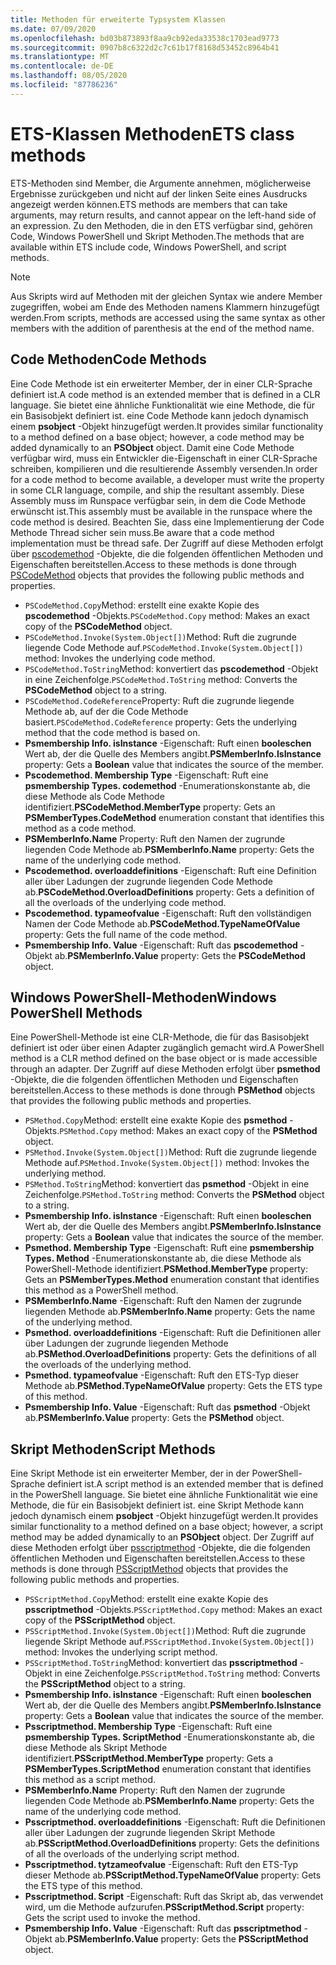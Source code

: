 ```yaml
---
title: Methoden für erweiterte Typsystem Klassen
ms.date: 07/09/2020
ms.openlocfilehash: bd03b873893f8aa9cb92eda33538c1703ead9773
ms.sourcegitcommit: 0907b8c6322d2c7c61b17f8168d53452c8964b41
ms.translationtype: MT
ms.contentlocale: de-DE
ms.lasthandoff: 08/05/2020
ms.locfileid: "87786236"
---
```

# <a name="ets-class-methods"></a><span data-ttu-id="ff133-102">ETS-Klassen Methoden</span><span class="sxs-lookup"><span data-stu-id="ff133-102">ETS class methods</span></span>

<span data-ttu-id="ff133-103">ETS-Methoden sind Member, die Argumente annehmen, möglicherweise Ergebnisse zurückgeben und nicht auf der linken Seite eines Ausdrucks angezeigt werden können.</span><span class="sxs-lookup"><span data-stu-id="ff133-103">ETS methods are members that can take arguments, may return results, and cannot appear on the left-hand side of an expression.</span></span> <span data-ttu-id="ff133-104">Zu den Methoden, die in den ETS verfügbar sind, gehören Code, Windows PowerShell und Skript Methoden.</span><span class="sxs-lookup"><span data-stu-id="ff133-104">The methods that are available within ETS include code, Windows PowerShell, and script methods.</span></span>

> [!NOTE]
> <span data-ttu-id="ff133-105">Aus Skripts wird auf Methoden mit der gleichen Syntax wie andere Member zugegriffen, wobei am Ende des Methoden namens Klammern hinzugefügt werden.</span><span class="sxs-lookup"><span data-stu-id="ff133-105">From scripts, methods are accessed using the same syntax as other members with the addition of parenthesis at the end of the method name.</span></span>

## <a name="code-methods"></a><span data-ttu-id="ff133-106">Code Methoden</span><span class="sxs-lookup"><span data-stu-id="ff133-106">Code Methods</span></span>

<span data-ttu-id="ff133-107">Eine Code Methode ist ein erweiterter Member, der in einer CLR-Sprache definiert ist.</span><span class="sxs-lookup"><span data-stu-id="ff133-107">A code method is an extended member that is defined in a CLR language.</span></span> <span data-ttu-id="ff133-108">Sie bietet eine ähnliche Funktionalität wie eine Methode, die für ein Basisobjekt definiert ist. eine Code Methode kann jedoch dynamisch einem **psobject** -Objekt hinzugefügt werden.</span><span class="sxs-lookup"><span data-stu-id="ff133-108">It provides similar functionality to a method defined on a base object; however, a code method may be added dynamically to an **PSObject** object.</span></span> <span data-ttu-id="ff133-109">Damit eine Code Methode verfügbar wird, muss ein Entwickler die-Eigenschaft in einer CLR-Sprache schreiben, kompilieren und die resultierende Assembly versenden.</span><span class="sxs-lookup"><span data-stu-id="ff133-109">In order for a code method to become available, a developer must write the property in some CLR language, compile, and ship the resultant assembly.</span></span> <span data-ttu-id="ff133-110">Diese Assembly muss im Runspace verfügbar sein, in dem die Code Methode erwünscht ist.</span><span class="sxs-lookup"><span data-stu-id="ff133-110">This assembly must be available in the runspace where the code method is desired.</span></span> <span data-ttu-id="ff133-111">Beachten Sie, dass eine Implementierung der Code Methode Thread sicher sein muss.</span><span class="sxs-lookup"><span data-stu-id="ff133-111">Be aware that a code method implementation must be thread safe.</span></span> <span data-ttu-id="ff133-112">Der Zugriff auf diese Methoden erfolgt über [pscodemethod](/dotnet/api/system.management.automation.pscodemethod) -Objekte, die die folgenden öffentlichen Methoden und Eigenschaften bereitstellen.</span><span class="sxs-lookup"><span data-stu-id="ff133-112">Access to these methods is done through [PSCodeMethod](/dotnet/api/system.management.automation.pscodemethod) objects that provides the following public methods and properties.</span></span>

- <span data-ttu-id="ff133-113">`PSCodeMethod.Copy`Method: erstellt eine exakte Kopie des **pscodemethod** -Objekts.</span><span class="sxs-lookup"><span data-stu-id="ff133-113">`PSCodeMethod.Copy` method: Makes an exact copy of the **PSCodeMethod** object.</span></span>
- <span data-ttu-id="ff133-114">`PSCodeMethod.Invoke(System.Object[])`Method: Ruft die zugrunde liegende Code Methode auf.</span><span class="sxs-lookup"><span data-stu-id="ff133-114">`PSCodeMethod.Invoke(System.Object[])` method: Invokes the underlying code method.</span></span>
- <span data-ttu-id="ff133-115">`PSCodeMethod.ToString`Method: konvertiert das **pscodemethod** -Objekt in eine Zeichenfolge.</span><span class="sxs-lookup"><span data-stu-id="ff133-115">`PSCodeMethod.ToString` method: Converts the **PSCodeMethod** object to a string.</span></span>
- <span data-ttu-id="ff133-116">`PSCodeMethod.CodeReference`Property: Ruft die zugrunde liegende Methode ab, auf der die Code Methode basiert.</span><span class="sxs-lookup"><span data-stu-id="ff133-116">`PSCodeMethod.CodeReference` property: Gets the underlying method that the code method is based on.</span></span>
- <span data-ttu-id="ff133-117">**Psmembership Info. isInstance** -Eigenschaft: Ruft einen **booleschen** Wert ab, der die Quelle des Members angibt.</span><span class="sxs-lookup"><span data-stu-id="ff133-117">**PSMemberInfo.IsInstance** property: Gets a **Boolean** value that indicates the source of the member.</span></span>
- <span data-ttu-id="ff133-118">**Pscodemethod. Membership Type** -Eigenschaft: Ruft eine **psmembership Types. codemethod** -Enumerationskonstante ab, die diese Methode als Code Methode identifiziert.</span><span class="sxs-lookup"><span data-stu-id="ff133-118">**PSCodeMethod.MemberType** property: Gets an **PSMemberTypes.CodeMethod** enumeration constant that identifies this method as a code method.</span></span>
- <span data-ttu-id="ff133-119">**PSMemberInfo.Name** Property: Ruft den Namen der zugrunde liegenden Code Methode ab.</span><span class="sxs-lookup"><span data-stu-id="ff133-119">**PSMemberInfo.Name** property: Gets the name of the underlying code method.</span></span>
- <span data-ttu-id="ff133-120">**Pscodemethod. overloaddefinitions** -Eigenschaft: Ruft eine Definition aller über Ladungen der zugrunde liegenden Code Methode ab.</span><span class="sxs-lookup"><span data-stu-id="ff133-120">**PSCodeMethod.OverloadDefinitions** property: Gets a definition of all the overloads of the underlying code method.</span></span>
- <span data-ttu-id="ff133-121">**Pscodemethod. typameofvalue** -Eigenschaft: Ruft den vollständigen Namen der Code Methode ab.</span><span class="sxs-lookup"><span data-stu-id="ff133-121">**PSCodeMethod.TypeNameOfValue** property: Gets the full name of the code method.</span></span>
- <span data-ttu-id="ff133-122">**Psmembership Info. Value** -Eigenschaft: Ruft das **pscodemethod** -Objekt ab.</span><span class="sxs-lookup"><span data-stu-id="ff133-122">**PSMemberInfo.Value** property: Gets the **PSCodeMethod** object.</span></span>

## <a name="windows-powershell-methods"></a><span data-ttu-id="ff133-123">Windows PowerShell-Methoden</span><span class="sxs-lookup"><span data-stu-id="ff133-123">Windows PowerShell Methods</span></span>

<span data-ttu-id="ff133-124">Eine PowerShell-Methode ist eine CLR-Methode, die für das Basisobjekt definiert ist oder über einen Adapter zugänglich gemacht wird.</span><span class="sxs-lookup"><span data-stu-id="ff133-124">A PowerShell method is a CLR method defined on the base object or is made accessible through an adapter.</span></span> <span data-ttu-id="ff133-125">Der Zugriff auf diese Methoden erfolgt über **psmethod** -Objekte, die die folgenden öffentlichen Methoden und Eigenschaften bereitstellen.</span><span class="sxs-lookup"><span data-stu-id="ff133-125">Access to these methods is done through **PSMethod** objects that provides the following public methods and properties.</span></span>

- <span data-ttu-id="ff133-126">`PSMethod.Copy`Method: erstellt eine exakte Kopie des **psmethod** -Objekts.</span><span class="sxs-lookup"><span data-stu-id="ff133-126">`PSMethod.Copy` method: Makes an exact copy of the **PSMethod** object.</span></span>
- <span data-ttu-id="ff133-127">`PSMethod.Invoke(System.Object[])`Method: Ruft die zugrunde liegende Methode auf.</span><span class="sxs-lookup"><span data-stu-id="ff133-127">`PSMethod.Invoke(System.Object[])` method: Invokes the underlying method.</span></span>
- <span data-ttu-id="ff133-128">`PSMethod.ToString`Method: konvertiert das **psmethod** -Objekt in eine Zeichenfolge.</span><span class="sxs-lookup"><span data-stu-id="ff133-128">`PSMethod.ToString` method: Converts the **PSMethod** object to a string.</span></span>
- <span data-ttu-id="ff133-129">**Psmembership Info. isInstance** -Eigenschaft: Ruft einen **booleschen** Wert ab, der die Quelle des Members angibt.</span><span class="sxs-lookup"><span data-stu-id="ff133-129">**PSMemberInfo.IsInstance** property: Gets a **Boolean** value that indicates the source of the member.</span></span>
- <span data-ttu-id="ff133-130">**Psmethod. Membership Type** -Eigenschaft: Ruft eine **psmembership Types. Method** -Enumerationskonstante ab, die diese Methode als PowerShell-Methode identifiziert.</span><span class="sxs-lookup"><span data-stu-id="ff133-130">**PSMethod.MemberType** property: Gets an **PSMemberTypes.Method** enumeration constant that identifies this method as a PowerShell method.</span></span>
- <span data-ttu-id="ff133-131">**PSMemberInfo.Name** -Eigenschaft: Ruft den Namen der zugrunde liegenden Methode ab.</span><span class="sxs-lookup"><span data-stu-id="ff133-131">**PSMemberInfo.Name** property: Gets the name of the underlying method.</span></span>
- <span data-ttu-id="ff133-132">**Psmethod. overloaddefinitions** -Eigenschaft: Ruft die Definitionen aller über Ladungen der zugrunde liegenden Methode ab.</span><span class="sxs-lookup"><span data-stu-id="ff133-132">**PSMethod.OverloadDefinitions** property: Gets the definitions of all the overloads of the underlying method.</span></span>
- <span data-ttu-id="ff133-133">**Psmethod. typameofvalue** -Eigenschaft: Ruft den ETS-Typ dieser Methode ab.</span><span class="sxs-lookup"><span data-stu-id="ff133-133">**PSMethod.TypeNameOfValue** property: Gets the ETS type of this method.</span></span>
- <span data-ttu-id="ff133-134">**Psmembership Info. Value** -Eigenschaft: Ruft das **psmethod** -Objekt ab.</span><span class="sxs-lookup"><span data-stu-id="ff133-134">**PSMemberInfo.Value** property: Gets the **PSMethod** object.</span></span>

## <a name="script-methods"></a><span data-ttu-id="ff133-135">Skript Methoden</span><span class="sxs-lookup"><span data-stu-id="ff133-135">Script Methods</span></span>

<span data-ttu-id="ff133-136">Eine Skript Methode ist ein erweiterter Member, der in der PowerShell-Sprache definiert ist.</span><span class="sxs-lookup"><span data-stu-id="ff133-136">A script method is an extended member that is defined in the PowerShell language.</span></span> <span data-ttu-id="ff133-137">Sie bietet eine ähnliche Funktionalität wie eine Methode, die für ein Basisobjekt definiert ist. eine Skript Methode kann jedoch dynamisch einem **psobject** -Objekt hinzugefügt werden.</span><span class="sxs-lookup"><span data-stu-id="ff133-137">It provides similar functionality to a method defined on a base object; however, a script method may be added dynamically to an **PSObject** object.</span></span> <span data-ttu-id="ff133-138">Der Zugriff auf diese Methoden erfolgt über [psscriptmethod](/dotnet/api/system.management.automation.psscriptmethod) -Objekte, die die folgenden öffentlichen Methoden und Eigenschaften bereitstellen.</span><span class="sxs-lookup"><span data-stu-id="ff133-138">Access to these methods is done through [PSScriptMethod](/dotnet/api/system.management.automation.psscriptmethod) objects that provides the following public methods and properties.</span></span>

- <span data-ttu-id="ff133-139">`PSScriptMethod.Copy`Method: erstellt eine exakte Kopie des **psscriptmethod** -Objekts.</span><span class="sxs-lookup"><span data-stu-id="ff133-139">`PSScriptMethod.Copy` method: Makes an exact copy of the **PSScriptMethod** object.</span></span>
- <span data-ttu-id="ff133-140">`PSScriptMethod.Invoke(System.Object[])`Method: Ruft die zugrunde liegende Skript Methode auf.</span><span class="sxs-lookup"><span data-stu-id="ff133-140">`PSScriptMethod.Invoke(System.Object[])` method: Invokes the underlying script method.</span></span>
- <span data-ttu-id="ff133-141">`PSScriptMethod.ToString`Method: konvertiert das **psscriptmethod** -Objekt in eine Zeichenfolge.</span><span class="sxs-lookup"><span data-stu-id="ff133-141">`PSScriptMethod.ToString` method: Converts the **PSScriptMethod** object to a string.</span></span>
- <span data-ttu-id="ff133-142">**Psmembership Info. isInstance** -Eigenschaft: Ruft einen **booleschen** Wert ab, der die Quelle des Members angibt.</span><span class="sxs-lookup"><span data-stu-id="ff133-142">**PSMemberInfo.IsInstance** property: Gets a **Boolean** value that indicates the source of the member.</span></span>
- <span data-ttu-id="ff133-143">**Psscriptmethod. Membership Type** -Eigenschaft: Ruft eine **psmembership Types. ScriptMethod** -Enumerationskonstante ab, die diese Methode als Skript Methode identifiziert.</span><span class="sxs-lookup"><span data-stu-id="ff133-143">**PSScriptMethod.MemberType** property: Gets a **PSMemberTypes.ScriptMethod** enumeration constant that identifies this method as a script method.</span></span>
- <span data-ttu-id="ff133-144">**PSMemberInfo.Name** Property: Ruft den Namen der zugrunde liegenden Code Methode ab.</span><span class="sxs-lookup"><span data-stu-id="ff133-144">**PSMemberInfo.Name** property: Gets the name of the underlying code method.</span></span>
- <span data-ttu-id="ff133-145">**Psscriptmethod. overloaddefinitions** -Eigenschaft: Ruft die Definitionen aller über Ladungen der zugrunde liegenden Skript Methode ab.</span><span class="sxs-lookup"><span data-stu-id="ff133-145">**PSScriptMethod.OverloadDefinitions** property: Gets the definitions of all the overloads of the underlying script method.</span></span>
- <span data-ttu-id="ff133-146">**Psscriptmethod. tytzameofvalue** -Eigenschaft: Ruft den ETS-Typ dieser Methode ab.</span><span class="sxs-lookup"><span data-stu-id="ff133-146">**PSScriptMethod.TypeNameOfValue** property: Gets the ETS type of this method.</span></span>
- <span data-ttu-id="ff133-147">**Psscriptmethod. Script** -Eigenschaft: Ruft das Skript ab, das verwendet wird, um die Methode aufzurufen.</span><span class="sxs-lookup"><span data-stu-id="ff133-147">**PSScriptMethod.Script** property: Gets the script used to invoke the method.</span></span>
- <span data-ttu-id="ff133-148">**Psmembership Info. Value** -Eigenschaft: Ruft das **psscriptmethod** -Objekt ab.</span><span class="sxs-lookup"><span data-stu-id="ff133-148">**PSMemberInfo.Value** property: Gets the **PSScriptMethod** object.</span></span>
